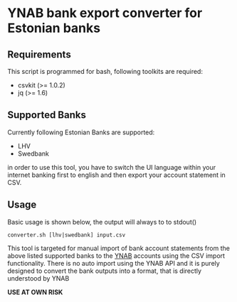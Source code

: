 # YNAB bank export converter for Estonian banks

## Requirements
This script is programmed for bash, following toolkits are required:
- csvkit (>= 1.0.2)
- jq (>= 1.6)

## Supported Banks
Currently following Estonian Banks are supported:
- LHV
- Swedbank

in order to use this tool, you have to switch the UI language within your internet banking first to english and then export your account statement in CSV.

## Usage
Basic usage is shown below, the output will always to to stdout()
```
converter.sh [lhv|swedbank] input.csv
```

This tool is targeted for manual import of bank account statements from the above listed supported banks to the [YNAB](https://www.youneedabudget.com/) accounts using the CSV import functionality.
There is no auto import using the YNAB API and it is purely designed to convert the bank outputs into a format, that is directly understood by YNAB

**USE AT OWN RISK**
